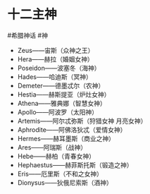 # 十二主神
#希腊神话 #神

- Zeus——宙斯（众神之王）
- Hera——赫拉（婚姻女神）
- Poseidon——波塞冬（海神）
- Hades——哈迪斯（冥神）
- Demeter——德墨忒尔（农神）
- Hestia——赫斯提亚（炉灶女神）
- Athena——雅典娜（智慧女神）
- Apollo——阿波罗（太阳神）
- Artemis——阿尔忒弥斯（狩猎女神 月亮女神）
- Aphrodite——阿佛洛狄忒（爱情女神）
- Hermes——赫耳墨斯（商业之神）
- Ares——阿瑞斯（战神）
- Hebe——赫柏（青春女神）
- Hephaestus——赫菲斯托斯（锻造之神）
- Eris——厄里斯（不和之女神）
- Dionysus——狄俄尼索斯（酒神）